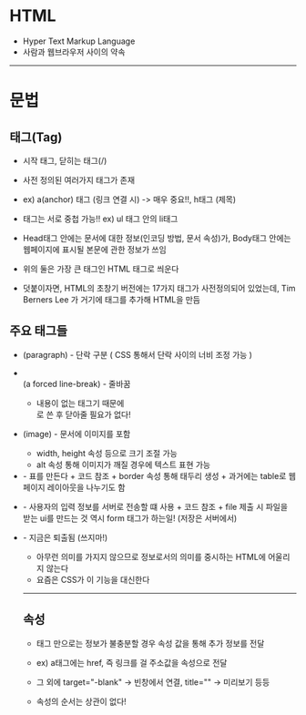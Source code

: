 # HTML
* Hyper Text Markup Language
* 사람과 웹브라우저 사이의 약속

***

# 문법

## 태그(Tag)
* 시작 태그, 닫히는 태그(/)
* 사전 정의된 여러가지 태그가 존재
* ex) a(anchor) 태그 (링크 연결 시) -> 매우 중요!!, h태그 (제목)

* 태그는 서로 중첩 가능!! ex) ul 태그 안의 li태그

* Head태그 안에는 문서에 대한 정보(인코딩 방법, 문서 속성)가, Body태그 안에는 웹페이지에 표시될 본문에 관한 정보가 쓰임
* 위의 둘은 가장 큰 태그인 HTML 태그로 씌운다

+ 덧붙이자면, HTML의 초창기 버전에는 17가지 태그가 사전정의되어 있었는데, Tim Berners Lee 가 거기에 <a> 태그를 추가해 HTML을 만듬

## 주요 태그들
* <p>(paragraph) - 단락 구분 ( CSS 통해서 단락 사이의 너비 조정 가능 )

* <br>(a forced line-break) - 줄바꿈
  + 내용이 없는 태그기 때문에 <br> 로 쓴 후 닫아줄 필요가 없다!

* <img>(image) - 문서에 이미지를 포함
  + width, height 속성 등으로 크기 조절 가능
  + alt 속성 통해 이미지가 깨질 경우에 텍스트 표현 가능

* <table> - 표를 만든다
  + 코드 참조
  + border 속성 통해 태두리 생성
  + 과거에는 table로 웹페이지 레이아웃을 나누기도 함

* <form> - 사용자의 입력 정보를 서버로 전송할 떄 사용
  + 코드 참조
  + file 제출 시 파일을 받는 ui를 만드는 것 역시 form 태그가 하는일! (저장은 서버에서)

* <font> - 지금은 퇴출됨 (쓰지마!)
  + 아무런 의미를 가지지 않으므로 정보로서의 의미를 중시하는 HTML에 어울리지 않는다
  + 요즘은 CSS가 이 기능을 대신한다





***


## 속성
* 태그 만으로는 정보가 불충분할 경우 속성 값을 통해 추가 정보를 전달
* ex) a태그에는 href, 즉 링크를 걸 주소값을 속성으로 전달
* 그 외에 target="-blank" -> 빈창에서 연결, title="" -> 미리보기 등등

* 속성의 순서는 상관이 없다!

